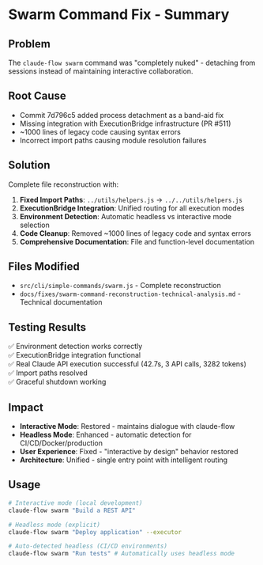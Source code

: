 # Swarm Command Fix - Summary

## Problem
The `claude-flow swarm` command was "completely nuked" - detaching from sessions instead of maintaining interactive collaboration.

## Root Cause
- Commit 7d796c5 added process detachment as a band-aid fix
- Missing integration with ExecutionBridge infrastructure (PR #511)  
- ~1000 lines of legacy code causing syntax errors
- Incorrect import paths causing module resolution failures

## Solution
Complete file reconstruction with:
1. **Fixed Import Paths**: `../utils/helpers.js` → `../../utils/helpers.js`
2. **ExecutionBridge Integration**: Unified routing for all execution modes
3. **Environment Detection**: Automatic headless vs interactive mode selection
4. **Code Cleanup**: Removed ~1000 lines of legacy code and syntax errors
5. **Comprehensive Documentation**: File and function-level documentation

## Files Modified
- `src/cli/simple-commands/swarm.js` - Complete reconstruction
- `docs/fixes/swarm-command-reconstruction-technical-analysis.md` - Technical documentation

## Testing Results
✅ Environment detection works correctly  
✅ ExecutionBridge integration functional  
✅ Real Claude API execution successful (42.7s, 3 API calls, 3282 tokens)  
✅ Import paths resolved  
✅ Graceful shutdown working  

## Impact
- **Interactive Mode**: Restored - maintains dialogue with claude-flow
- **Headless Mode**: Enhanced - automatic detection for CI/CD/Docker/production
- **User Experience**: Fixed - "interactive by design" behavior restored
- **Architecture**: Unified - single entry point with intelligent routing

## Usage
```bash
# Interactive mode (local development)
claude-flow swarm "Build a REST API"

# Headless mode (explicit)  
claude-flow swarm "Deploy application" --executor

# Auto-detected headless (CI/CD environments)
claude-flow swarm "Run tests" # Automatically uses headless mode
```